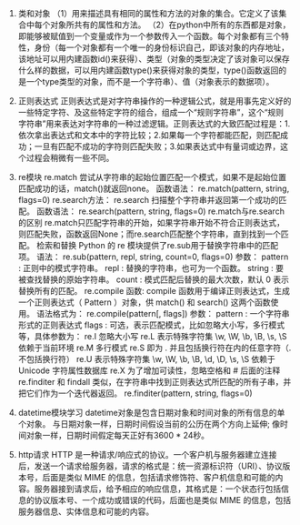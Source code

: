 1. 类和对象
（1）用来描述具有相同的属性和方法的对象的集合。它定义了该集合中每个对象所共有的属性和方法。
（2）在python中所有的东西都是对象，即能够被赋值到一个变量或作为一个参数传入一个函数。每个对象都有三个特性，身份（每一个对象都有一个唯一的身份标识自己，即该对象的内存地址，该地址可以用内建函数id()来获得）、类型（对象的类型决定了该对象可以保存什么样的数据，可以用内建函数type()来获得对象的类型，type()函数返回的是一个type类型的对象，而不是一个字符串）、值（对象表示的数据项）。

2. 正则表达式
正则表达式是对字符串操作的一种逻辑公式，就是用事先定义好的一些特定字符、及这些特定字符的组合，组成一个“规则字符串”，这个“规则字符串”用来表达对字符串的一种过滤逻辑。正则表达式的大致匹配过程是：1.依次拿出表达式和文本中的字符比较；2.如果每一个字符都能匹配，则匹配成功；一旦有匹配不成功的字符则匹配失败；3.如果表达式中有量词或边界，这个过程会稍微有一些不同。

3. re模块
re.match 尝试从字符串的起始位置匹配一个模式，如果不是起始位置匹配成功的话，match()就返回none。
函数语法：
re.match(pattern, string, flags=0)
re.search方法：
re.search 扫描整个字符串并返回第一个成功的匹配。
函数语法：
re.search(pattern, string, flags=0)
re.match与re.search的区别
re.match只匹配字符串的开始，如果字符串开始不符合正则表达式，则匹配失败，函数返回None；而re.search匹配整个字符串，直到找到一个匹配。
检索和替换
Python 的 re 模块提供了re.sub用于替换字符串中的匹配项。
语法：
re.sub(pattern, repl, string, count=0, flags=0)
参数：
pattern : 正则中的模式字符串。
repl : 替换的字符串，也可为一个函数。
string : 要被查找替换的原始字符串。
count : 模式匹配后替换的最大次数，默认 0 表示替换所有的匹配。
re.compile 函数:
compile 函数用于编译正则表达式，生成一个正则表达式（ Pattern ）对象，供 match() 和 search() 这两个函数使用。
语法格式为：
re.compile(pattern[, flags])
参数：
pattern : 一个字符串形式的正则表达式
flags : 可选，表示匹配模式，比如忽略大小写，多行模式等，具体参数为：
re.I 忽略大小写
re.L 表示特殊字符集 \w, \W, \b, \B, \s, \S 依赖于当前环境
re.M 多行模式
re.S 即为 . 并且包括换行符在内的任意字符（. 不包括换行符）
re.U 表示特殊字符集 \w, \W, \b, \B, \d, \D, \s, \S 依赖于 Unicode 字符属性数据库
re.X 为了增加可读性，忽略空格和 # 后面的注释
re.finditer
和 findall 类似，在字符串中找到正则表达式所匹配的所有子串，并把它们作为一个迭代器返回。
re.finditer(pattern, string, flags=0)

4. datetime模块学习
datetime对象是包含日期对象和时间对象的所有信息的单个对象。 与日期对象一样，日期时间假设当前的公历在两个方向上延伸; 像时间对象一样，日期时间假定每天正好有3600 * 24秒。

5. http请求 
HTTP 是一种请求/响应式的协议。一个客户机与服务器建立连接后，发送一个请求给服务器，请求的格式是：统一资源标识符（URI）、协议版本号，后面是类似 MIME 的信息，包括请求修饰符、客户机信息和可能的内容。服务器接到请求后，给予相应的响应信息，其格式是：一个状态行包括信息的协议版本号、一个成功或错误的代码，后面也是类似 MIME 的信息，包括服务器信息、实体信息和可能的内容。


